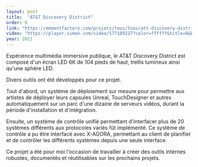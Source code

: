 ```yaml
---
layout: post
title:  "AT&T Discovery District"
order: 0
link: "https://momentfactory.com/projets/tous/tous/att-discovery-district"
video: "https://player.vimeo.com/video/577189227?color=ffffff&title=0&byline=0&portrait=0"
year: 2021
---
```


Expérience multimédia immersive publique, le AT&T Discovery District est composé d'un écran LED 6K de 104 pieds de haut, trellis lumineux ainsi qu'une sphère LED.

Divers outils ont été développés pour ce projet.

Tout d'abord, un système de déploiement sur mesure pour permettre aux artistes de déployer leurs capsules Unreal, TouchDesigner et autres automatiquement sur un parc d'une dizaine de serveurs vidéos, durant la période d'installation et d'intégration.

Ensuite, un système de contrôle unifié permettant d'interfacer plus de 20 systèmes différents aux protocoles variés fût implémenté. Ce système de contrôle a pu être interfacé avec X-AGORA, permettant au client de planifier et de contrôler les différents systèmes depuis une seule interface.

Ce projet a été pour moi l'occasion de travailler à créer des outils internes robustes, documentés et réutilisables sur les prochains projets.
